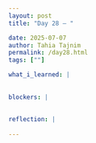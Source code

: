 ```yaml
---
layout: post
title: "Day 28 – "

date: 2025-07-07
author: Tahia Tajnim
permalink: /day28.html
tags: [""]   

what_i_learned: |
  
  
blockers: |  
  
  
reflection: |
  
---
```

